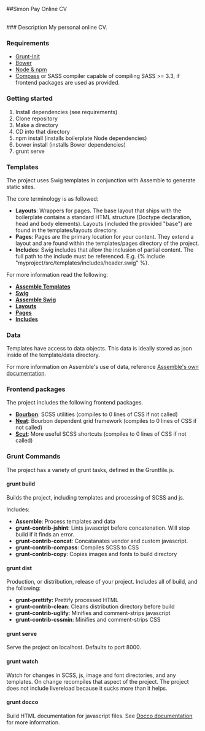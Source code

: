 ##Simon Pay Online CV

<br>
### Description
My personal online CV.

### Requirements
 - [Grunt-Init](http://gruntjs.com/project-scaffolding)
 - [Bower](http://bower.io/)
 - [Node & npm](http://nodejs.org/)
 - [Compass](http://compass-style.org/help/) or SASS compiler capable of compiling SASS >= 3.3, if frontend packages are used as provided.

### Getting started
1. Install dependencies (see requirements)
2. Clone repository
3. Make a directory
4. CD into that directory
5. npm install (installs boilerplate Node dependencies)
6. bower install (installs Bower dependencies)
7. grunt serve

### Templates
The project uses Swig templates in conjunction with Assemble to generate static sites.

 The core terminology is as followed:

  - **Layouts**: Wrappers for pages. The base layout that ships with the boilerplate contains a standard HTML structure (Doctype declaration, head and body elements). Layouts (included the provided "base") are found in the templates/layouts directory.
  - **Pages**: Pages are the primary location for your content. They extend a layout and are found within the templates/pages directory of the project.
  - **Includes**: Swig includes that allow the inclusion of partial content. The full path to the include must be referenced. E.g. {% include "myproject/src/templates/includes/header.swig" %}.

For more information read the following:

  - [**Assemble Templates**](http://assemble.io/docs/index.html)
  - [**Swig**](http://paularmstrong.github.io/swig/docs/)
  - [**Assemble Swig**](https://github.com/assemble/assemble-swig)
  - [**Layouts**](http://assemble.io/docs/Layouts.html)
  - [**Pages**](http://assemble.io/docs/Pages.html)
  - [**Includes**](http://paularmstrong.github.io/swig/docs/tags/#include)

### Data
Templates have access to data objects. This data is ideally stored as json inside of the template/data directory.

For more information on Assemble's use of data, reference [Assemble's own documentation](http://assemble.io/docs/Context.html).

### Frontend packages
The project includes the following frontend packages.

  -  [**Bourbon**](http://bourbon.io/): SCSS utilities (compiles to 0 lines of CSS if not called)
  -  [**Neat**](http://neat.bourbon.io/): Bourbon dependent grid framework (compiles to 0 lines of CSS if not called)
  -  [**Scut**](http://davidtheclark.github.io/scut/): More useful SCSS shortcuts (compiles to 0 lines of CSS if not called)

### Grunt Commands
The project has a variety of grunt tasks, defined in the Gruntfile.js.

#### grunt build
Builds the project, including templates and processing of SCSS and js.

Includes:

  - **Assemble**: Process templates and data
  - **grunt-contrib-jshint**: Lints javascript before concatenation. Will stop build if it finds an error.
  - **grunt-contrib-concat**: Concatanates vendor and custom javascript.
  - **grunt-contrib-compass**: Compiles SCSS to CSS
  - **grunt-contrib-copy**: Copies images and fonts to build directory

#### grunt dist
Production, or distribution, release of your project. Includes all of build, and the following:

  - **grunt-prettify:** Prettify processed HTML
  - **grunt-contrib-clean**: Cleans distribution directory before build
  - **grunt-contrib-uglify**: Minifies and comment-strips javascript 
  - **grunt-contrib-cssmin**: Minifies and comment-strips CSS 

#### grunt serve
Serve the project on localhost. Defaults to port 8000.

#### grunt watch
Watch for changes in SCSS, js, image and font directories, and any templates. On change recompiles that aspect of the project. The project does not include livereload because it sucks more than it helps.

#### grunt docco
Build HTML documentation for javascript files. See [Docco documentation](http://jashkenas.github.io/docco/) for more information.